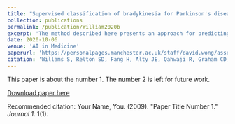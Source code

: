 ```yaml
---
title: "Supervised classification of bradykinesia for Parkinson's disease from smartphone video"
collection: publications
permalink: /publication/William2020b
excerpt: 'The method described here presents an approach for predicting bradykinesia from videos of fingertapping tests. The method is robust to lighting conditions and camera positioning. On a set of pilot data, accuracy of bradykinesia prediction is comparable to that recorded by blinded human experts'
date: 2020-10-06
venue: 'AI in Medicine'
paperurl: 'https://personalpages.manchester.ac.uk/staff/david.wong/assets/Papers/2019Williams.pdf'
citation: 'Willams S, Relton SD, Fang H, Alty JE, Qahwaji R, Graham CD, Wong DC. &quot;Time series clustering to examine presence of decrement in Parkinson’s finger-tapping bradykinesia&quot; <i>AI in Medicine</i>.'
---
```

This paper is about the number 1. The number 2 is left for future work.

[Download paper here](http://academicpages.github.io/files/paper1.pdf)

Recommended citation: Your Name, You. (2009). "Paper Title Number 1." <i>Journal 1</i>. 1(1).